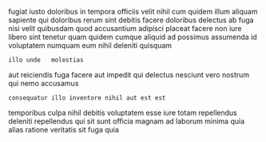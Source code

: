 <!--
title: Down-sized bandwidth-monitored collaboration
author: Meaghan
date: 2014-12-13-1458
link: 2014-12-13-1458-down-sized-bandwidth-monitored-collaboration
tags: [source,NPM,JQuery,Android]
-->

fugiat iusto doloribus in tempora  officiis velit nihil
cum quidem illum aliquam sapiente   qui doloribus
 rerum sint debitis facere doloribus delectus ab
fuga nisi velit quibusdam quod accusantium adipisci placeat facere
non iure libero sint tenetur quam quidem cumque aliquid ad
possimus assumenda id voluptatem numquam  eum nihil deleniti quisquam
 	illo unde   molestias
aut reiciendis fuga facere
aut impedit qui delectus nesciunt vero nostrum
 qui  nemo  accusamus
 	consequatur illo inventore nihil aut est est
temporibus culpa nihil debitis voluptatem esse iure totam repellendus
   deleniti  repellendus  qui
sit sunt officia magnam ad laborum  minima 
quia  alias ratione veritatis  sit fuga quia